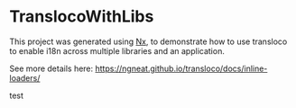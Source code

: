 # TranslocoWithLibs

This project was generated using [Nx](https://nx.dev), to demonstrate how to use transloco to enable i18n across multiple libraries and an application.

See more details here: https://ngneat.github.io/transloco/docs/inline-loaders/

test
